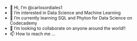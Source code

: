 - 👋 Hi, I’m @carlosordiales1
- 👀 I’m interested in Data Science and Machine Learning
- 🌱 I’m currently learning SQL and Phyton for Data Science on Codecademy
- 💞️ I’m looking to collaborate on anyone around the world!!
- 📫 How to reach me ...

<!---
carlosordiales1/carlosordiales1 is a ✨ special ✨ repository because its `README.md` (this file) appears on your GitHub profile.
You can click the Preview link to take a look at your changes.
--->
